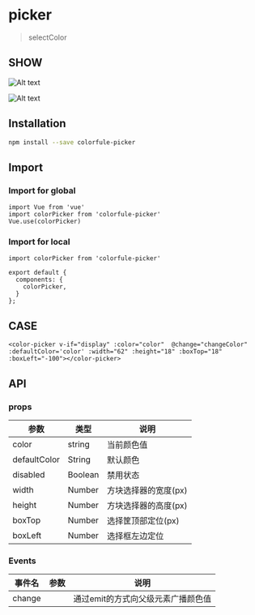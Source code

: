 # picker

> selectColor

## SHOW

![Alt text](https://si.geilicdn.com/bj-app-1138109942-1492853419553-404563483_872_576.jpg)

![Alt text](https://si.geilicdn.com/bj-app-1138109942-1492853441479-1742097411_424_616.jpg)

## Installation

``` bash
npm install --save colorfule-picker
```

## Import

### Import for global
```
import Vue from 'vue'
import colorPicker from 'colorfule-picker'
Vue.use(colorPicker)

```

### Import for local
```
import colorPicker from 'colorfule-picker'
 
export default {
  components: {
    colorPicker,
  }
};
```

## CASE 
```
<color-picker v-if="display" :color="color"  @change="changeColor" :defaultColor='color' :width="62" :height="18" :boxTop="18" :boxLeft="-100"></color-picker>
```

## API
### props
参数 | 类型 | 说明
----|------|----
color | string  | 当前颜色值
defaultColor | String  | 默认颜色
disabled | Boolean  | 禁用状态
width | Number | 方块选择器的宽度(px)
height | Number | 方块选择器的高度(px)
boxTop | Number | 选择筐顶部定位(px)
boxLeft | Number | 选择框左边定位

### Events
事件名 | 参数 | 说明
----|------|----
change |    | 通过emit的方式向父级元素广播颜色值

